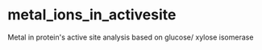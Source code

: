 # metal_ions_in_activesite
Metal in protein's active site analysis based on glucose/ xylose isomerase

